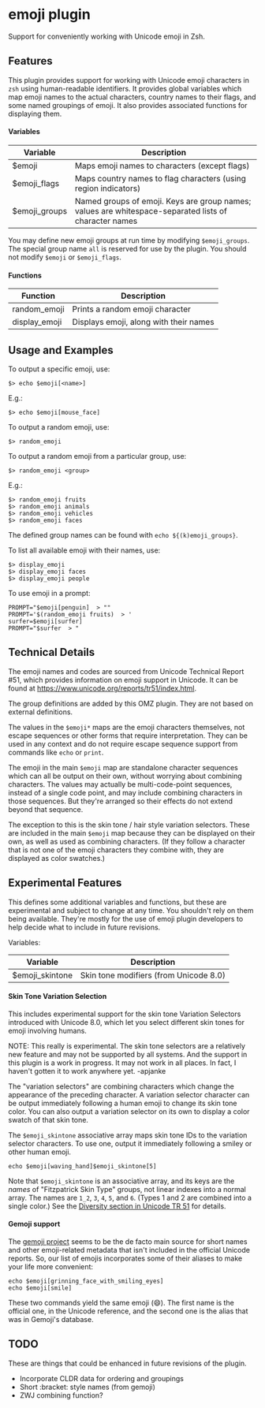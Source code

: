 # emoji plugin

Support for conveniently working with Unicode emoji in Zsh.

## Features

This plugin provides support for working with Unicode emoji characters in `zsh` using human-readable identifiers. It
provides global variables which map emoji names to the actual characters, country names to their flags, and some named
groupings of emoji. It also provides associated functions for displaying them.

#### Variables

Variable          | Description
----------------- | --------------------------------
$emoji          | Maps emoji names to characters (except flags)
$emoji_flags    | Maps country names to flag characters (using region indicators)
$emoji_groups   | Named groups of emoji. Keys are group names; values are whitespace-separated lists of character names

You may define new emoji groups at run time by modifying `$emoji_groups`. The special group name `all` is reserved for
use by the plugin. You should not modify `$emoji` or `$emoji_flags`.

#### Functions

Function         | Description
---------------- | -------------------------------
random_emoji   | Prints a random emoji character
display_emoji  | Displays emoji, along with their names

## Usage and Examples

To output a specific emoji, use:

```
$> echo $emoji[<name>]
```

E.g.:

```
$> echo $emoji[mouse_face]
```

To output a random emoji, use:

```
$> random_emoji
```

To output a random emoji from a particular group, use:

```
$> random_emoji <group>
```

E.g.:

```
$> random_emoji fruits
$> random_emoji animals
$> random_emoji vehicles
$> random_emoji faces
```

The defined group names can be found with `echo ${(k)emoji_groups}`.

To list all available emoji with their names, use:

```
$> display_emoji
$> display_emoji faces
$> display_emoji people
```

To use emoji in a prompt:

```
PROMPT="$emoji[penguin]  > ""
PROMPT='$(random_emoji fruits)  > '
surfer=$emoji[surfer]
PROMPT="$surfer  > "
```

## Technical Details

The emoji names and codes are sourced from Unicode Technical Report \#51, which provides information on emoji support in
Unicode. It can be found at https://www.unicode.org/reports/tr51/index.html.

The group definitions are added by this OMZ plugin. They are not based on external definitions.

The values in the `$emoji*` maps are the emoji characters themselves, not escape sequences or other forms that require
interpretation. They can be used in any context and do not require escape sequence support from commands like `echo`
or `print`.

The emoji in the main `$emoji` map are standalone character sequences which can all be output on their own, without
worrying about combining characters. The values may actually be multi-code-point sequences, instead of a single code
point, and may include combining characters in those sequences. But they're arranged so their effects do not extend
beyond that sequence.

The exception to this is the skin tone / hair style variation selectors. These are included in the main `$emoji` map
because they can be displayed on their own, as well as used as combining characters. (If they follow a character that is
not one of the emoji characters they combine with, they are displayed as color swatches.)

## Experimental Features

This defines some additional variables and functions, but these are experimental and subject to change at any time. You
shouldn't rely on them being available. They're mostly for the use of emoji plugin developers to help decide what to
include in future revisions.

Variables:

Variable          | Description
----------------- | --------------------------------
$emoji_skintone | Skin tone modifiers (from Unicode 8.0)

#### Skin Tone Variation Selection

This includes experimental support for the skin tone Variation Selectors introduced with Unicode 8.0, which let you
select different skin tones for emoji involving humans.

NOTE: This really is experimental. The skin tone selectors are a relatively new feature and may not be supported by all
systems. And the support in this plugin is a work in progress. It may not work in all places. In fact, I haven't gotten
it to work anywhere yet. -apjanke

The "variation selectors" are combining characters which change the appearance of the preceding character. A variation
selector character can be output immediately following a human emoji to change its skin tone color. You can also output
a variation selector on its own to display a color swatch of that skin tone.

The `$emoji_skintone` associative array maps skin tone IDs to the variation selector characters. To use one, output it
immediately following a smiley or other human emoji.

```
echo $emoji[waving_hand]$emoji_skintone[5]
```

Note that `$emoji_skintone` is an associative array, and its keys are the *names* of "Fitzpatrick Skin Type" groups, not
linear indexes into a normal array. The names are `1_2`, `3`, `4`, `5`, and `6`. (Types 1 and 2 are combined into a
single color.) See the [Diversity section in Unicode TR 51](https://www.unicode.org/reports/tr51/index.html#Diversity)
for details.

#### Gemoji support

The [gemoji project](https://github.com/github/gemoji) seems to be the de facto main source for short names and other
emoji-related metadata that isn't included in the official Unicode reports. So, our list of emojis incorporates some of
their aliases to make your life more convenient:

```
echo $emoji[grinning_face_with_smiling_eyes]
echo $emoji[smile]
```

These two commands yield the same emoji (😄). The first name is the official one, in the Unicode reference, and the
second one is the alias that was in Gemoji's database.

## TODO

These are things that could be enhanced in future revisions of the plugin.

* Incorporate CLDR data for ordering and groupings
* Short :bracket: style names (from gemoji)
* ZWJ combining function?
